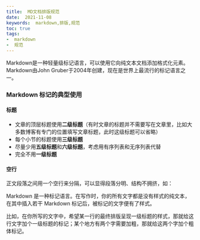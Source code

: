 ```yaml
---
title:  MD文档排版规范
date:  2021-11-08
keywords:  markdown,排版,规范
toc: true
tags:
-  markdown
-  规范
---
```

Markdown是一种轻量级标记语言，可以使用它向纯文本文档添加格式化元素。 Markdown由John Gruber于2004年创建，现在是世界上最流行的标记语言之一。  

<!--more -->

### Markdown 标记的典型使用

#### 标题

- 文章的顶层标题使用**二级标题**（有时文章的标题并不需要写在文章里，比如大多数博客有专门的位置填写文章标题，此时这级标题可以省略）
- 每个小节的标题使用**三级标题**
- 尽量少用**五级标题**和**六级标题**，考虑用有序列表和无序列表代替
- 完全不用**一级标题**

#### 空行

正文段落之间用一个空行来分隔，可以显得段落分明、结构不拥挤，如：

Markdown 是一种标记语言。在写作时，你的所有文字都是没有样式的纯文本，在其中插入若干 Markdown 标记后，被标记的文字便有了样式。

比如，在你所写的文字中，希望某一行的最终排版呈现一级标题的样式，那就给这行文字加个一级标题的标记；某个地方有两个字需要加粗，那就给这两个字加个粗体标记。

